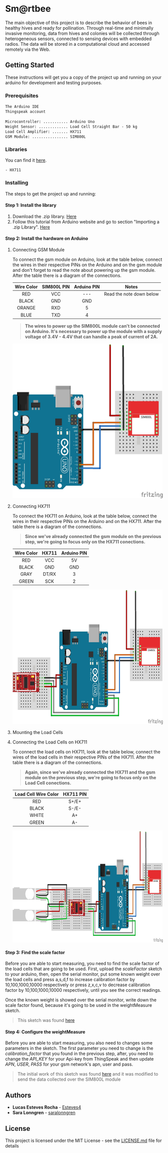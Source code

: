 # Sm@rtbee
The main objective of this project is to describe the behavior of bees in healthy hives and ready for pollination. Through real-time and minimally invasive monitoring, data from hives and colonies will be collected through heterogeneous sensors, connected to sensing devices with embedded radios. The data will be stored in a computational cloud and accessed remotely via the Web.

## Getting Started

These instructions will get you a copy of the project up and running on your arduino for development and testing purposes.

### Prerequisites

```
The Arduino IDE
Thingspeak account

Microcontroller: ........... Arduino Uno
Weight Sensor: ............. Load Cell Straight Bar - 50 kg
Load Cell Amplifier: ....... HX711
GSM Module: ................ SIM800L
```

### Libraries

You can find it [here](Bibliotecas).
```
- HX711
```

### Installing

The steps to get the project up and running:

#### Step 1: Install the library

   1. Download the .zip library. [Here](Bibliotecas)
   2. Follow this tutorial from Arduino website and go to section "Importing a .zip Library". [Here](https://www.arduino.cc/en/Guide/Libraries)

#### Step 2: Install the hardware on Arduino

   1. Connecting GSM Module
   
         To connect the gsm module on Arduino, look at the table below, connect the wires in their respective PINs on the Arduino and on the gsm module and don't forget to read the note about powering up the gsm module. After the table there is a diagram of the connections.
   
      | Wire Color  | SIM800L PIN | Arduino PIN | Notes |
      | :-------------: | :-------------: | :-------------: | :-------------: |
      | RED  | VCC | --- | Read the note down below |
      | BLACK  | GND  | GND  |
      | ORANGE  | RXD  | 5 |
      | BLUE  | TXD | 4  |
      
      >**The wires to power up the SIM800L module can't be connected on Arduino. 
      >It's necessary to power up the module with a supply voltage of 3.4V - 4.4V that can handle a peak of current of 2A.**

      <p align="center">
         <img width="500" height="492" src="img/Scale_1.jpg">
      </p>
   
 
   2. Connecting HX711
      
      To connect the HX711 on Arduino, look at the table below, connect the wires in their respective PINs on the Arduino and on the HX711. After the table there is a diagram of the connections.
         
      >**Since we've already connected the gsm module on the previous step, we're going to focus only on the HX711 conections.**


      | Wire Color  | HX711 | Arduino PIN| 
      | :-------------: | :-------------:|:-------------:|
      | RED  | VCC | 5V |
      | BLACK  | GND  | GND  |
      | GRAY  | DT/RX  | 3 |
      | GREEN  | SCK | 2  |
   
      <p align="center">
         <img width="600" height="429" src="img/Scale_2.jpg">
      </p>

   3. Mounting the Load Cells
   4. Connecting the Load Cells on HX711
   
      To connect the load cells on HX711, look at the table below, connect the wires of the load cells in their respective PINs of the HX711. After the table there is a diagram of the connections.
      >**Again, since we've already connected the HX711 and the gsm module on the previous step, 
       we're going to focus only on the Load Cell conections.**
       
      | Load Cell Wire Color  | HX711 PIN | 
      | :-------------: | :-------------: | 
      | RED  | S+/E+ | 
      | BLACK  | S-/E-  | 
      | WHITE  | A+  | 
      | GREEN  | A- |

 
      <p align="center">
         <img width="800" height="356" src="img/Scale_3.jpg">
      </p>
      
#### Step 3: Find the scale factor

Before you are able to start measuring, you need to find the scale factor of the load cells that are going to be used. First, upload the *scaleFactor* sketch to your arduino, then, open the serial monitor, put some known weight over the load cells and press a,s,d,f to increase calibration factor by 10,100,1000,10000 respectively or press z,x,c,v to decrease calibration factor by 10,100,1000,10000 respectively, until you see the correct readings.

Once the known weight is showed over the serial monitor, write down the scale factor found, because it's going to be used in the weightMeasure sketch.

   >This sketch was found [here](https://circuits4you.com/2016/11/25/hx711-arduino-load-cell/)

#### Step 4: Configure the weightMeasure

Before you are able to start measuring, you also need to changes some parameters in the sketch. The first parameter you need to change is the *calibration_factor* that you found in the previous step, after, you need to change the *API_KEY* for your Api-key from ThingSpeak and then update *APN*, *USER*, *PASS* for your gsm network's apn, user and pass.

>The initial work of this sketch was found [here](https://circuits4you.com/2016/11/25/hx711-arduino-load-cell/) and it was modified to send the data collected over the SIM800L module

## Authors

* **Lucas Esteves Rocha** - [Esteves4](https://github.com/Esteves4)
* **Sara Lonngren**  - [saralonngren](https://github.com/saralonngren)

## License

This project is licensed under the MIT License - see the [LICENSE.md](../LICENSE) file for details
